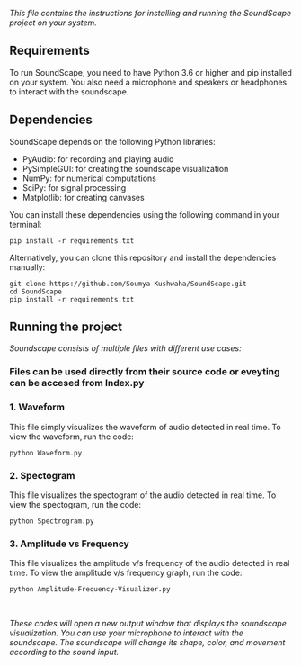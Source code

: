 *This file contains the instructions for installing and running the SoundScape project on your system.*

## Requirements
To run SoundScape, you need to have Python 3.6 or higher and pip installed on your system. You also need a microphone and speakers or headphones to interact with the soundscape.

## Dependencies
SoundScape depends on the following Python libraries:

- PyAudio: for recording and playing audio
- PySimpleGUI: for creating the soundscape visualization
- NumPy: for numerical computations
- SciPy: for signal processing
- Matplotlib: for creating canvases

You can install these dependencies using the following command in your terminal:
```
pip install -r requirements.txt
```

Alternatively, you can clone this repository and install the dependencies manually:
```
git clone https://github.com/Soumya-Kushwaha/SoundScape.git
cd SoundScape
pip install -r requirements.txt
```

## Running the project
*Soundscape consists of multiple files with different use cases:*

### Files can be used directly from their source code or eveyting can be accesed from Index.py

### 1. Waveform
This file simply visualizes the waveform of audio detected in real time. To view the waveform, run the code:
```
python Waveform.py
```

### 2. Spectogram
This file visualizes the spectogram of the audio detected in real time. To view the spectogram, run the code:
```
python Spectrogram.py
```

### 3. Amplitude vs Frequency
This file visualizes the amplitude v/s frequency of the audio detected in real time. To view the amplitude v/s frequency graph, run the code:
```
python Amplitude-Frequency-Visualizer.py
```

<br>

*These codes will open a new output window that displays the soundscape visualization. You can use your microphone to interact with the soundscape. The soundscape will change its shape, color, and movement according to the sound input.*
